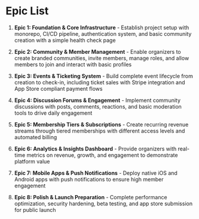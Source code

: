 # Epic List

1. **Epic 1: Foundation & Core Infrastructure** - Establish project setup with monorepo, CI/CD pipeline, authentication system, and basic community creation with a simple health check page

2. **Epic 2: Community & Member Management** - Enable organizers to create branded communities, invite members, manage roles, and allow members to join and interact with basic profiles

3. **Epic 3: Events & Ticketing System** - Build complete event lifecycle from creation to check-in, including ticket sales with Stripe integration and App Store compliant payment flows

4. **Epic 4: Discussion Forums & Engagement** - Implement community discussions with posts, comments, reactions, and basic moderation tools to drive daily engagement

5. **Epic 5: Membership Tiers & Subscriptions** - Create recurring revenue streams through tiered memberships with different access levels and automated billing

6. **Epic 6: Analytics & Insights Dashboard** - Provide organizers with real-time metrics on revenue, growth, and engagement to demonstrate platform value

7. **Epic 7: Mobile Apps & Push Notifications** - Deploy native iOS and Android apps with push notifications to ensure high member engagement

8. **Epic 8: Polish & Launch Preparation** - Complete performance optimization, security hardening, beta testing, and app store submission for public launch